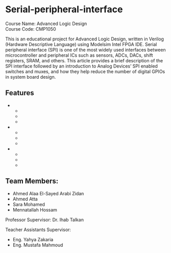 # Serial-peripheral-interface

Course Name: Advanced Logic Design<br>
Course Code: CMP1050<br>

This is an educational project for Advanced Logic Design, written in Verilog (Hardware Descriptive Language) using Modelsim Intel FPGA IDE. Serial peripheral interface (SPI) is one of the most widely used interfaces
between microcontroller and peripheral ICs such as sensors, ADCs, DACs,
shift registers, SRAM, and others. This article provides a brief description
of the SPI interface followed by an introduction to Analog Devices’ SPI
enabled switches and muxes, and how they help reduce the number of
digital GPIOs in system board design.

## Features
*
  *
  *
  *
*
  *
  *
  *
*
  *
  *
  *

## Team Members:
* Ahmed Alaa El-Sayed Arabi Zidan
* Ahmed Atta
* Sara Mohamed
* Mennatallah Hossam

Professor Supervisor: Dr. Ihab Talkan

Teacher Assistants Supervisor:
* Eng. Yahya Zakaria
* Eng. Mustafa Mahmoud
